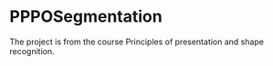 # PPPOSegmentation
The project is from the course Principles of presentation and shape recognition.
